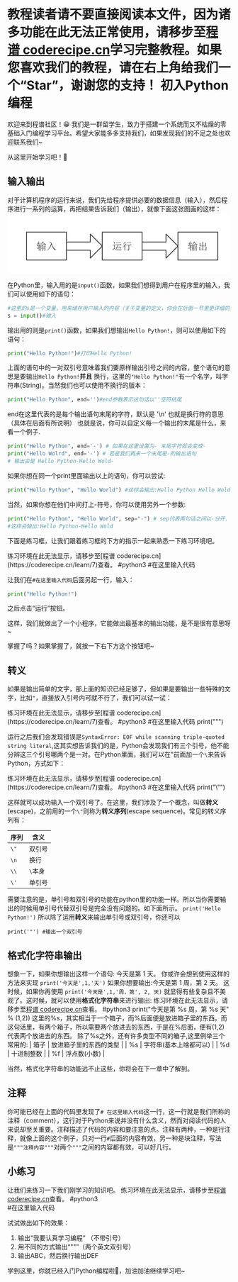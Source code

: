 <notice>教程读者请不要直接阅读本文件，因为诸多功能在此无法正常使用，请移步至[程谱 coderecipe.cn](https://coderecipe.cn/learn/7)学习完整教程。如果您喜欢我们的教程，请在右上角给我们一个“Star”，谢谢您的支持！</notice>
初入Python编程
======

欢迎来到程谱社区！😁 我们是一群留学生，致力于搭建一个系统而又不枯燥的零基础入门编程学习平台。希望大家能多多支持我们，如果发现我们的不足之处也欢迎联系我们~

从这里开始学习吧！💖

输入输出
------
对于计算机程序的运行来说，我们先给程序提供必要的数据信息（输入），然后程序进行一系列的运算，再把结果告诉我们（输出），就像下面这张图画的这样：
![输入输出](Pic1.png)

在Python里，输入用的是`input()`函数，如果我们想得到用户在程序里的输入，我们可以使用如下的语句：
```python
#这里的s是一个变量，用来储存用户输入的内容（关于变量的定义，你会在后面一节里更详细的了解到）
s = input()#输入
```

输出用的则是`print()`函数，如果我们想输出`Hello Python!`，则可以使用如下的语句：

```python
print("Hello Python!")#打印Hello Python!
```

上面的语句中的一对双引号意味着我们要原样输出引号之间的内容，整个语句的意思是要输出`Hello Python!`**并且** 换行，这里的`"Hello Python!"`有一个名字，叫字符串(String)。当然我们也可以使用不换行的版本：
```python
print("Hello Python", end='')#end参数表示这句话以''空符结尾
```
end在这里代表的是每个输出语句末尾的字符，默认是 '\n' 也就是换行符的意思（具体在后面有所说明）
也就是说，你可以自定义每一个输出的末尾是什么，来看一个例子.
```python
print("Hello Python", end='-') # 如果在这里设置为- 末尾字符就会变成-
print("Hello Wolrd", end='-') # 若是我们再来一个末尾是-的输出语句
# 输出会是 Hello Python-Hello Wold-
```
如果你想在同一个print里面输出以上的语句，你可以尝试:
```python
print("Hello Python", "Hello World") #这样会输出:Hello Python Hello Wold
```
当然，如果你想在他们中间打上-符号，你可以使用另外一个参数:
```python
print("Hello Python", "Hello World", sep="-") # sep代表两句话之间以-分开.
#这样会输出:Hello Python-Hello Wold
```

下面是练习框，让我们跟着练习框的下方的指示一起来熟悉一下练习环境吧。

<lab lang="python" parameters="filename=Hello.py">
<notice>练习环境在此无法显示，请移步至[程谱 coderecipe.cn](https://coderecipe.cn/learn/7)查看。</notice>
#python3
#在这里输入代码
</lab>

让我们在`#在这里输入代码`后面另起一行，输入：
```python
print("Hello Python!")
```
之后点击“运行”按钮。

这样，我们就做出了一个小程序，它能做出最基本的输出功能，是不是很有意思呀~

掌握了吗？如果掌握了，就按一下右下方这个按钮吧~

转义
------
如果是输出简单的文字，那上面的知识已经足够了，但如果是要输出一些特殊的文字，比如`"`，直接放入引号内可就不行了，我们可以试一试：

<lab lang="python" parameters="filename=Hello.py">
<notice>练习环境在此无法显示，请移步至[程谱 coderecipe.cn](https://coderecipe.cn/learn/7)查看。</notice>
#python3
#在这里输入代码
print(""")
</lab>

运行之后我们会发现错误是`SyntaxError: EOF while scanning triple-quoted string literal`,这其实想告诉我们的是，Python会发现我们有三个引号，他不能分辨这三个引号哪两个是一对。在Python里面，我们可以在"前面加一个`\`来告诉Python，方式如下：

<lab lang="python" parameters="filename=Hello.py">
<notice>练习环境在此无法显示，请移步至[程谱 coderecipe.cn](https://coderecipe.cn/learn/7)查看。</notice>
#python3
#在这里输入代码
print("\"")
</lab>

这样就可以成功输入一个双引号了。在这里，我们涉及了一个概念，叫做**转义**(escape)，之前用的一个`\"`则称为**转义序列**(escape sequence)。常见的转义序列有：

| 序列 | 含义 |
| - | - |
| `\"` | 双引号 |
| `\n` | 换行 |
| `\\` | `\`本身 |
|`\'`| 单引号|

需要注意的是，单引号和双引号的功能在python里的功能一样。所以当你需要输出的时候用单引号代替双引号是完全没有问题的。如下面所示。
`print('Hello Python!')`
所以除了运用**转义**来输出单引号或双引号，你还可以
```print("'") #输出一个单引号
print('"') #输出一个双引号
```

格式化字符串输出
------
想象一下，如果你想输出这样一个语句: 今天是第 1 天。
你或许会想到使用这样的方法来实现
`print('今天是',1,'天')`
如果你想要输出:今天是第 1 周，第 2 天。
这时候，如果你再使用
`print('今天是',1,'周，第', 2, 天)`
就显得有些复杂且不美观了。这时候，就可以使用**格式化字符串**来进行输出:
<lab lang="python" parameters="filename=Hello.py">
<notice>练习环境在此无法显示，请移步至[程谱 coderecipe.cn](https://coderecipe.cn/learn/7)查看。</notice>
#python3
print("今天是第 %s 周，第 %s 天" % (1,2))
</lab>
这里的%s，其实相当于一个箱子，而%后面便是放进箱子里的东西。而这句话里，有两个箱子，所以需要两个放进去的东西，于是在%后面，便有(1,2)代表两个放进去的东西。
除了%s之外，还有许多类型不同的箱子,这里例举三个常用的:
| 箱子 | 放进箱子里的东西的类型 |
| %s | 字符串(基本上啥都可以) |
| %d | 十进制整数 |
| %f | 浮点数(小数) |

当然，格式化字符串的功能远不止这些，你将会在下一章中了解到。

注释
------
你可能已经在上面的代码里发现了`# 在这里输入代码`这一行，这一行就是我们所称的注释（comment），这行对于Python来说并没有什么含义，然而对阅读代码的人来说却至关重要。注释描述了代码的内容和要注意的点。注释有两种，一种是行注释，就像上面的这个例子，只对一行`#`后面的内容有效，另一种是块注释，写法是`"""注释内容"""`对两个`"""`之间的内容都有效，可以好几行。

小练习
------
让我们来练习一下我们刚学习的知识吧。
<lab lang="python" parameters="filename=Hello.py">
<notice>练习环境在此无法显示，请移步至[程谱 coderecipe.cn](https://coderecipe.cn/learn/7)查看。</notice>
#python3  
#在这里输入代码
</lab>

试试做出如下的效果：

1. 输出“我要认真学习编程” （不带引号）
2. 用不同的方式输出“""”（两个英文双引号）
3. 输出ABC，然后换行输出DEF

学到这里，你就已经入门Python编程啦👏，加油加油继续学习吧~
